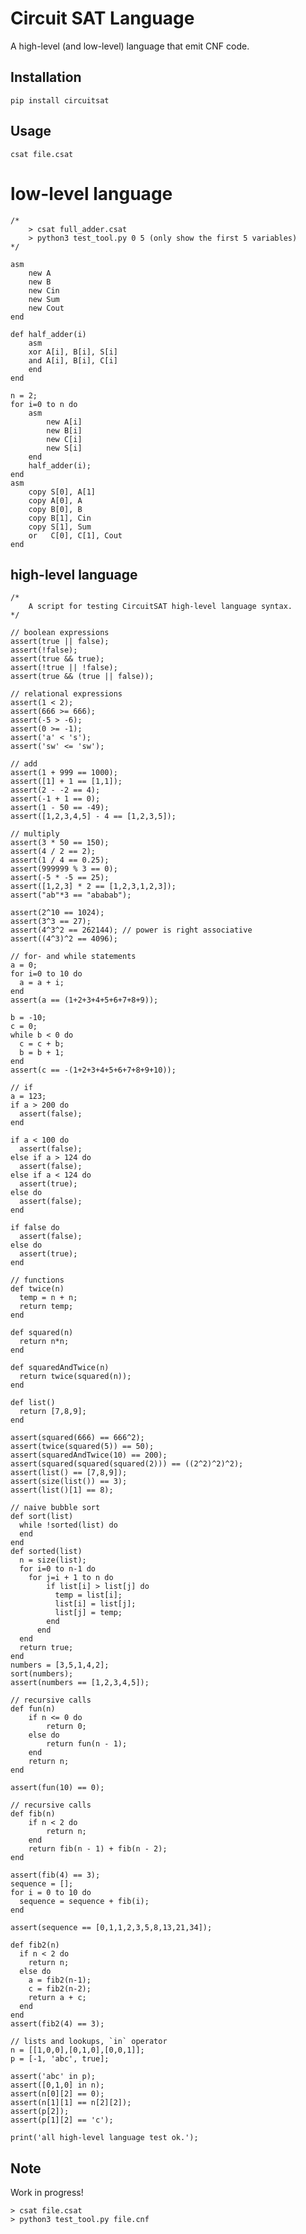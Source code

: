 # Circuit SAT Language 
A high-level (and low-level) language that emit CNF code.

## Installation

    pip install circuitsat
  
## Usage  
    
    csat file.csat

# low-level language

    /*
        > csat full_adder.csat
        > python3 test_tool.py 0 5 (only show the first 5 variables)
    */

    asm
        new A
        new B
        new Cin
        new Sum
        new Cout
    end

    def half_adder(i)
        asm
        xor A[i], B[i], S[i]
        and A[i], B[i], C[i]
        end
    end

    n = 2;
    for i=0 to n do
        asm
            new A[i]
            new B[i]
            new C[i]
            new S[i]
        end
        half_adder(i);
    end
    asm
        copy S[0], A[1]
        copy A[0], A
        copy B[0], B
        copy B[1], Cin
        copy S[1], Sum
        or   C[0], C[1], Cout
    end


## high-level language

    /*
        A script for testing CircuitSAT high-level language syntax.
    */
    
    // boolean expressions
    assert(true || false);
    assert(!false);
    assert(true && true);
    assert(!true || !false);
    assert(true && (true || false));
    
    // relational expressions
    assert(1 < 2);
    assert(666 >= 666);
    assert(-5 > -6);
    assert(0 >= -1);
    assert('a' < 's');
    assert('sw' <= 'sw');
    
    // add
    assert(1 + 999 == 1000);
    assert([1] + 1 == [1,1]);
    assert(2 - -2 == 4);
    assert(-1 + 1 == 0);
    assert(1 - 50 == -49);
    assert([1,2,3,4,5] - 4 == [1,2,3,5]);
    
    // multiply
    assert(3 * 50 == 150);
    assert(4 / 2 == 2);
    assert(1 / 4 == 0.25);
    assert(999999 % 3 == 0);
    assert(-5 * -5 == 25);
    assert([1,2,3] * 2 == [1,2,3,1,2,3]);
    assert("ab"*3 == "ababab");
    
    assert(2^10 == 1024);
    assert(3^3 == 27);
    assert(4^3^2 == 262144); // power is right associative
    assert((4^3)^2 == 4096);
    
    // for- and while statements
    a = 0;
    for i=0 to 10 do
      a = a + i;
    end
    assert(a == (1+2+3+4+5+6+7+8+9));

    b = -10;
    c = 0;
    while b < 0 do
      c = c + b;
      b = b + 1;
    end
    assert(c == -(1+2+3+4+5+6+7+8+9+10));
    
    // if
    a = 123;
    if a > 200 do
      assert(false);
    end
    
    if a < 100 do
      assert(false);
    else if a > 124 do
      assert(false);
    else if a < 124 do
      assert(true);
    else do
      assert(false);
    end
    
    if false do
      assert(false);
    else do
      assert(true);
    end
    
    // functions
    def twice(n)
      temp = n + n;
      return temp;
    end
    
    def squared(n)
      return n*n;
    end
    
    def squaredAndTwice(n)
      return twice(squared(n));
    end
    
    def list()
      return [7,8,9];
    end
    
    assert(squared(666) == 666^2);
    assert(twice(squared(5)) == 50);
    assert(squaredAndTwice(10) == 200);
    assert(squared(squared(squared(2))) == ((2^2)^2)^2);
    assert(list() == [7,8,9]);
    assert(size(list()) == 3);
    assert(list()[1] == 8);
    
    // naive bubble sort
    def sort(list)
      while !sorted(list) do
      end
    end
    def sorted(list)
      n = size(list);
      for i=0 to n-1 do
        for j=i + 1 to n do
            if list[i] > list[j] do
              temp = list[i];
              list[i] = list[j];
              list[j] = temp;
            end
          end
      end
      return true;
    end
    numbers = [3,5,1,4,2];
    sort(numbers);
    assert(numbers == [1,2,3,4,5]);
    
    // recursive calls
    def fun(n)
        if n <= 0 do
            return 0;
        else do
            return fun(n - 1);
        end
        return n;
    end
    
    assert(fun(10) == 0);
    
    // recursive calls
    def fib(n)
        if n < 2 do
            return n;
        end
        return fib(n - 1) + fib(n - 2);
    end
    
    assert(fib(4) == 3);
    sequence = [];
    for i = 0 to 10 do
      sequence = sequence + fib(i);
    end
    
    assert(sequence == [0,1,1,2,3,5,8,13,21,34]);
    
    def fib2(n)
      if n < 2 do
        return n;
      else do
        a = fib2(n-1);
        c = fib2(n-2);
        return a + c;
      end
    end
    assert(fib2(4) == 3);
    
    // lists and lookups, `in` operator
    n = [[1,0,0],[0,1,0],[0,0,1]];
    p = [-1, 'abc', true];
    
    assert('abc' in p);
    assert([0,1,0] in n);
    assert(n[0][2] == 0);
    assert(n[1][1] == n[2][2]);
    assert(p[2]);
    assert(p[1][2] == 'c');
    
    print('all high-level language test ok.');

## Note
Work in progress!

    > csat file.csat
    > python3 test_tool.py file.cnf
    
